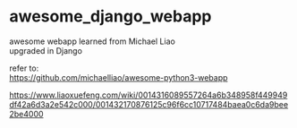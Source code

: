 # awesome_django_webapp
awesome webapp learned from Michael Liao  
upgraded in Django

refer to:  
https://github.com/michaelliao/awesome-python3-webapp

https://www.liaoxuefeng.com/wiki/0014316089557264a6b348958f449949df42a6d3a2e542c000/001432170876125c96f6cc10717484baea0c6da9bee2be4000
